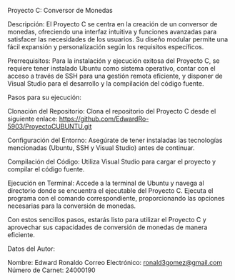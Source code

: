 Proyecto C: Conversor de Monedas

Descripción:
El Proyecto C se centra en la creación de un conversor de monedas, ofreciendo una interfaz intuitiva y funciones avanzadas para satisfacer las necesidades de los usuarios. Su diseño modular 
permite una fácil expansión y personalización según los requisitos específicos.

Prerrequisitos:
Para la instalación y ejecución exitosa del Proyecto C, se requiere tener instalado Ubuntu como sistema operativo, contar con el acceso a través de SSH para una gestión remota eficiente, 
y disponer de Visual Studio para el desarrollo y la compilación del código fuente.

Pasos para su ejecución:

Clonación del Repositorio:
Clona el repositorio del Proyecto C desde el siguiente enlace: https://github.com/EdwardRo-5903/ProyectoCUBUNTU.git

Configuración del Entorno:
Asegúrate de tener instaladas las tecnologías mencionadas (Ubuntu, SSH y Visual Studio) antes de continuar.

Compilación del Código:
Utiliza Visual Studio para cargar el proyecto y compilar el código fuente.

Ejecución en Terminal:
Accede a la terminal de Ubuntu y navega al directorio donde se encuentra el ejecutable del Proyecto C. Ejecuta el programa con el comando correspondiente, 
proporcionando las opciones necesarias para la conversión de monedas.

Con estos sencillos pasos, estarás listo para utilizar el Proyecto C y aprovechar sus capacidades de conversión de monedas de manera eficiente.

Datos del Autor:

Nombre: Edward Ronaldo
Correo Electrónico: ronald3gomez@gmail.com
Número de Carnet: 24000190

